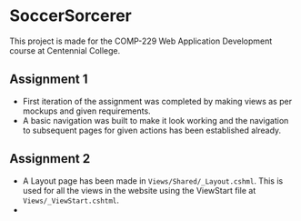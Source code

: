 ﻿# SoccerSorcerer

This project is made for the COMP-229 Web Application Development course at Centennial College.

## Assignment 1

- First iteration of the assignment was completed by making views as per mockups and given requirements.
- A basic navigation was built to make it look working and the navigation to subsequent pages for given actions has been established already.

## Assignment 2

- A Layout page has been made in `Views/Shared/_Layout.cshml`. This is used for all the views in the website using the ViewStart file at `Views/_ViewStart.cshtml`.
- 